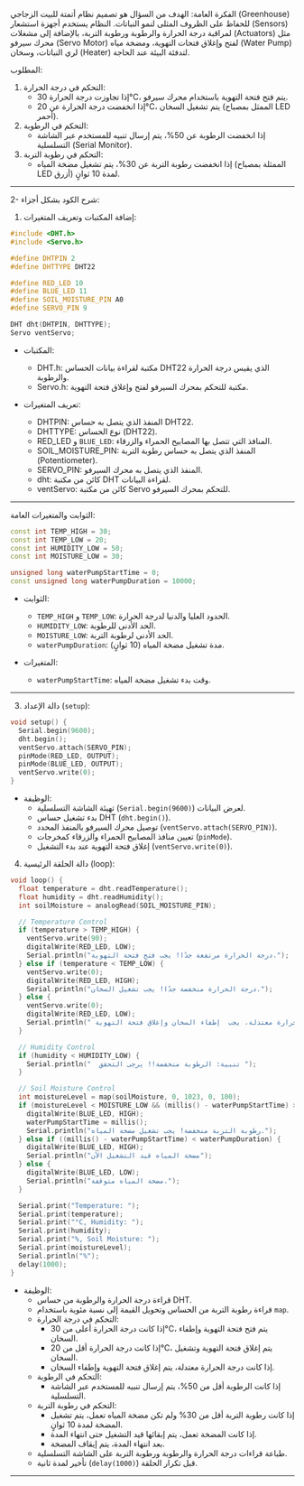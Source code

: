 
الفكرة العامة:
الهدف من السؤال هو تصميم نظام أتمتة للبيت الزجاجي (Greenhouse) للحفاظ على الظروف المثلى لنمو النباتات. النظام يستخدم أجهزة استشعار (Sensors) لمراقبة درجة الحرارة والرطوبة ورطوبة التربة، بالإضافة إلى مشغلات (Actuators) مثل محرك سيرفو (Servo Motor) لفتح وإغلاق فتحات التهوية، ومضخة مياه (Water Pump) لري النباتات، وسخان (Heater) لتدفئة البيئة عند الحاجة.

المطلوب:
1. التحكم في درجة الحرارة:
   - إذا تجاوزت درجة الحرارة 30°C، يتم فتح فتحة التهوية باستخدام محرك سيرفو.
   - إذا انخفضت درجة الحرارة عن 20°C، يتم تشغيل السخان (الممثل بمصباح LED أحمر).
2. التحكم في الرطوبة:
   - إذا انخفضت الرطوبة عن 50%، يتم إرسال تنبيه للمستخدم عبر الشاشة التسلسلية (Serial Monitor).
3. التحكم في رطوبة التربة:
   - إذا انخفضت رطوبة التربة عن 30%، يتم تشغيل مضخة المياه (الممثلة بمصباح LED أزرق) لمدة 10 ثوانٍ.

---

2- شرح الكود بشكل أجزاء:

 1. إضافة المكتبات وتعريف المتغيرات:

```cpp
#include <DHT.h>
#include <Servo.h>

#define DHTPIN 2      
#define DHTTYPE DHT22 

#define RED_LED 10    
#define BLUE_LED 11   
#define SOIL_MOISTURE_PIN A0 
#define SERVO_PIN 9   

DHT dht(DHTPIN, DHTTYPE);
Servo ventServo;
```

- المكتبات:
  - DHT.h: مكتبة لقراءة بيانات الحساس DHT22 الذي يقيس درجة الحرارة والرطوبة.
  - Servo.h: مكتبة للتحكم بمحرك السيرفو لفتح وإغلاق فتحة التهوية.
  
- تعريف المتغيرات:
  - DHTPIN: المنفذ الذي يتصل به حساس DHT22.
  - DHTTYPE: نوع الحساس (DHT22).
  - RED_LED و `BLUE_LED`: المنافذ التي تتصل بها المصابيح الحمراء والزرقاء.
  - SOIL_MOISTURE_PIN: المنفذ الذي يتصل به حساس رطوبة التربة (Potentiometer).
  - SERVO_PIN: المنفذ الذي يتصل به محرك السيرفو.
  - dht: كائن من مكتبة DHT لقراءة البيانات.
  - ventServo: كائن من مكتبة Servo للتحكم بمحرك السيرفو.

---

الثوابت والمتغيرات العامة:

```cpp
const int TEMP_HIGH = 30;
const int TEMP_LOW = 20;
const int HUMIDITY_LOW = 50;
const int MOISTURE_LOW = 30;

unsigned long waterPumpStartTime = 0;
const unsigned long waterPumpDuration = 10000; 
```

- الثوابت:
  - `TEMP_HIGH` و `TEMP_LOW`: الحدود العليا والدنيا لدرجة الحرارة.
  - `HUMIDITY_LOW`: الحد الأدنى للرطوبة.
  - `MOISTURE_LOW`: الحد الأدنى لرطوبة التربة.
  - `waterPumpDuration`: مدة تشغيل مضخة المياه (10 ثوانٍ).

- المتغيرات:
  - `waterPumpStartTime`: وقت بدء تشغيل مضخة المياه.

---

 3. دالة الإعداد (`setup`):

```cpp
void setup() {
  Serial.begin(9600);
  dht.begin();
  ventServo.attach(SERVO_PIN);
  pinMode(RED_LED, OUTPUT);
  pinMode(BLUE_LED, OUTPUT);
  ventServo.write(0); 
}
```

- الوظيفة:
  - تهيئة الشاشة التسلسلية (`Serial.begin(9600)`) لعرض البيانات.
  - بدء تشغيل حساس DHT (`dht.begin()`).
  - توصيل محرك السيرفو بالمنفذ المحدد (`ventServo.attach(SERVO_PIN)`).
  - تعيين منافذ المصابيح الحمراء والزرقاء كمخرجات (`pinMode`).
  - إغلاق فتحة التهوية عند بدء التشغيل (`ventServo.write(0)`).



4. دالة الحلقة الرئيسية (loop):

```cpp
void loop() {
  float temperature = dht.readTemperature();
  float humidity = dht.readHumidity();
  int soilMoisture = analogRead(SOIL_MOISTURE_PIN);

  // Temperature Control
  if (temperature > TEMP_HIGH) {
    ventServo.write(90);
    digitalWrite(RED_LED, LOW); 
    Serial.println("درجة الحرارة مرتفعة جدًا! يجب فتح فتحة التهوية.");
  } else if (temperature < TEMP_LOW) {
    ventServo.write(0);
    digitalWrite(RED_LED, HIGH); 
    Serial.println("درجة الحرارة منخفضة جدًا! يجب تشغيل السخان.");
  } else {
    ventServo.write(0);
    digitalWrite(RED_LED, LOW); 
    Serial.println(" درجة الحرارة معتدلة، يجب  إطفاء السخان وإغلاق فتحة التهوية");
  }

  // Humidity Control
  if (humidity < HUMIDITY_LOW) {
    Serial.println("  تنبية: الرطوبة منخفضة!! يرجى التحقق ");
  }

  // Soil Moisture Control
  int moistureLevel = map(soilMoisture, 0, 1023, 0, 100);
  if (moistureLevel < MOISTURE_LOW && (millis() - waterPumpStartTime) >= waterPumpDuration) {
    digitalWrite(BLUE_LED, HIGH); 
    waterPumpStartTime = millis();
    Serial.println("رطوبة التربة منخفضة! يجب تشغيل مضخة المياه.");
  } else if ((millis() - waterPumpStartTime) < waterPumpDuration) {
    digitalWrite(BLUE_LED, HIGH); 
    Serial.println("مضخة المياه قيد التشغيل الآن");
  } else {
    digitalWrite(BLUE_LED, LOW); 
    Serial.println("مضخة المياه متوقفة.");
  }

  Serial.print("Temperature: ");
  Serial.print(temperature);
  Serial.print("°C, Humidity: ");
  Serial.print(humidity);
  Serial.print("%, Soil Moisture: ");
  Serial.print(moistureLevel);
  Serial.println("%");
  delay(1000);
}
```

- الوظيفة:
  - قراءة درجة الحرارة والرطوبة من حساس DHT.
  - قراءة رطوبة التربة من الحساس وتحويل القيمة إلى نسبة مئوية باستخدام `map`.
  - التحكم في درجة الحرارة:
    - إذا كانت درجة الحرارة أعلى من 30°C، يتم فتح فتحة التهوية وإطفاء السخان.
    - إذا كانت درجة الحرارة أقل من 20°C، يتم إغلاق فتحة التهوية وتشغيل السخان.
    - إذا كانت درجة الحرارة معتدلة، يتم إغلاق فتحة التهوية وإطفاء السخان.
  - التحكم في الرطوبة:
    - إذا كانت الرطوبة أقل من 50%، يتم إرسال تنبيه للمستخدم عبر الشاشة التسلسلية.
  - التحكم في رطوبة التربة:
    - إذا كانت رطوبة التربة أقل من 30% ولم تكن مضخة المياه تعمل، يتم تشغيل المضخة لمدة 10 ثوانٍ.
    - إذا كانت المضخة تعمل، يتم إبقائها قيد التشغيل حتى انتهاء المدة.
    - بعد انتهاء المدة، يتم إيقاف المضخة.
  - طباعة قراءات درجة الحرارة والرطوبة ورطوبة التربة على الشاشة التسلسلية.
  - تأخير لمدة ثانية (`delay(1000)`) قبل تكرار الحلقة.

---
